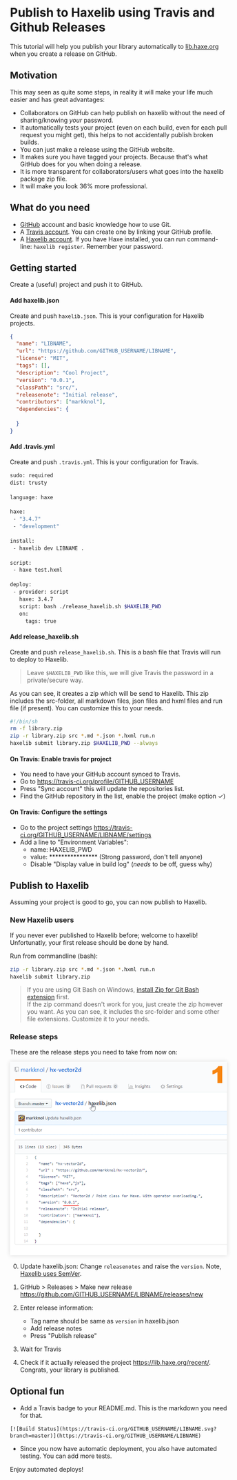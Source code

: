 [tags]: / "haxelib,github,travis,libraries,git"

# Publish to Haxelib using Travis and Github Releases

This tutorial will help you publish your library automatically to [lib.haxe.org](https://lib.haxe.org/) when you create a release on GitHub.

## Motivation

This may seen as quite some steps, in reality it will make your life much easier and has great advantages:

- Collaborators on GitHub can help publish on haxelib without the need of sharing/knowing _your_ password.
- It automatically tests your project (even on each build, even for each pull request you might get), this helps to not accidentally publish broken builds.
- You can just make a release using the GitHub website.
- It makes sure you have tagged your projects. Because that's what GitHub does for you when doing a release. 
- It is more transparent for collaborators/users what goes into the haxelib package zip file.
- It will make you look 36% more professional.

## What do you need

- [GitHub](https://github.com/) account and basic knowledge how to use Git. 
- A [Travis account](https://travis-ci.org/). You can create one by linking your GitHub profile. 
- A [Haxelib account](https://lib.haxe.org/). If you have Haxe installed, you can run command-line: `haxelib register`. Remember your password. 

## Getting started

Create a (useful) project and push it to GitHub.

#### Add haxelib.json
Create and push `haxelib.json`. This is your configuration for Haxelib projects.
```json
{
  "name": "LIBNAME",
  "url": "https://github.com/GITHUB_USERNAME/LIBNAME",
  "license": "MIT",
  "tags": [],
  "description": "Cool Project",
  "version": "0.0.1",
  "classPath": "src/",
  "releasenote": "Initial release",
  "contributors": ["markknol"],
  "dependencies": {
    
  }
}
```
#### Add .travis.yml
Create and push `.travis.yml`. This is your configuration for Travis.
```bash
sudo: required
dist: trusty

language: haxe

haxe:
 - "3.4.7"
 - "development"

install:
 - haxelib dev LIBNAME .

script:
 - haxe test.hxml

deploy:
 - provider: script
   haxe: 3.4.7
   script: bash ./release_haxelib.sh $HAXELIB_PWD
   on:
	 tags: true
```
#### Add release_haxelib.sh
Create and push `release_haxelib.sh`. This is a bash file that Travis will run to deploy to Haxelib. 

> Leave `$HAXELIB_PWD` like this, we will give Travis the password in a private/secure way. 

As you can see, it creates a zip which will be send to Haxelib. This zip includes the src-folder, all markdown files, json files and hxml files and run file (if present). You can customize this to your needs.
```bash
#!/bin/sh
rm -f library.zip
zip -r library.zip src *.md *.json *.hxml run.n
haxelib submit library.zip $HAXELIB_PWD --always
```

#### On Travis: Enable travis for project  

 - You need to have your GitHub account synced to Travis.
 - Go to <https://travis-ci.org/profile/GITHUB_USERNAME>
 - Press "Sync account" this will update the repositories list.
 - Find the GitHub repository in the list, enable the project (make option &#10003;)

#### On Travis: Configure the settings

 - Go to the project settings <https://travis-ci.org/GITHUB_USERNAME/LIBNAME/settings>
 - Add a line to "Environment Variables":
   - name: HAXELIB_PWD
   - value: **************** (Strong password, don't tell anyone)
   - Disable "Display value in build log" (_needs_ to be off, guess why)

## Publish to Haxelib 

Assuming your project is good to go, you can now publish to Haxelib.

### New Haxelib users

If you never ever published to Haxelib before; welcome to haxelib! Unfortunatly, your first release should be done by hand.


Run from commandline (bash):
```bash
zip -r library.zip src *.md *.json *.hxml run.n
haxelib submit library.zip
```

> If you are using Git Bash on Windows, [install Zip for Git Bash extension](https://ranxing.wordpress.com/2016/12/13/add-zip-into-git-bash-on-windows/) first.  
> If the zip command doesn't work for you, just create the zip however you want. As you can see, it includes the src-folder and some other file extensions. Customize it to your needs.

### Release steps

These are the release steps you need to take from now on:

<p><img src="assets/deploy-haxelib-using-travis-and-github.gif" style="box-shadow:0 0 10px #DDD" /></p>

0. Update haxelib.json: Change `releasenotes` and raise the `version`. Note, [Haxelib uses SemVer](https://lib.haxe.org/documentation/creating-a-haxelib-package/#versioning).
0. GitHub > Releases > Make new release <https://github.com/GITHUB_USERNAME/LIBNAME/releases/new>
0. Enter release information:  

    - Tag name should be same as `version` in haxelib.json
    - Add release notes 
    - Press "Publish release"

0. Wait for Travis 
0. Check if it actually released the project <https://lib.haxe.org/recent/>. Congrats, your library is published.

## Optional fun

- Add a Travis badge to your README.md. This is the markdown you need for that.

```
[![Build Status](https://travis-ci.org/GITHUB_USERNAME/LIBNAME.svg?branch=master)](https://travis-ci.org/GITHUB_USERNAME/LIBNAME)
```

- Since you now have automatic deployment, you also have automated testing. You can add more tests.

Enjoy automated deploys!

